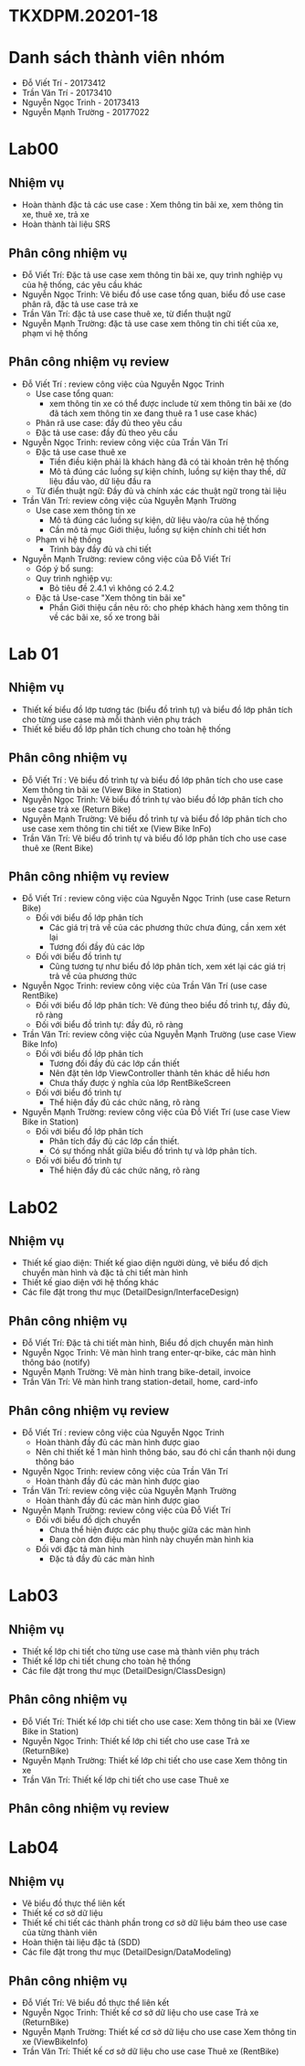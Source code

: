 # TKXDPM.20201-18

# Danh sách thành viên nhóm
- Đỗ Viết Trí - 20173412
- Trần Văn Trí - 20173410
- Nguyễn Ngọc Trinh - 20173413
- Nguyễn Mạnh Trường - 20177022

# Lab00
## Nhiệm vụ
- Hoàn thành đặc tả các use case : Xem thông tin bãi xe, xem thông tin xe, thuê xe, trả xe
- Hoàn thành tài liệu SRS
## Phân công nhiệm vụ
- Đỗ Viết Trí: Đặc tả use case xem thông tin bãi xe, quy trình nghiệp vụ của hệ thống, các yêu cầu khác
- Nguyễn Ngọc Trinh: Vẽ biểu đồ use case tổng quan, biểu đồ use case phân rã, đặc tả use case trả xe
- Trần Văn Trí: đặc tả use case thuê xe, từ điển thuật ngữ
- Nguyễn Mạnh Trường: đặc tả use case xem thông tin chi tiết của xe, phạm vi hệ thống
## Phân công nhiệm vụ review
- Đỗ Viết Trí : review công việc của Nguyễn Ngọc Trinh
    + Use case tổng quan: 
        + xem thông tin xe có thể được include từ xem thông tin bãi xe (do đã tách xem thông tin xe đang thuê ra 1 use case khác)
    + Phân rã use case: đầy đủ theo yêu cầu 
    + Đặc tả use case: đầy đủ theo yêu cầu
- Nguyễn Ngọc Trinh: review công việc của Trần Văn Trí
    + Đặc tả use case thuê xe
        + Tiền điều kiện phải là khách hàng đã có tài khoản trên hệ thống
        + Mô tả đúng các luồng sự kiện chính, luồng sự kiện thay thế, dữ liệu đầu vào, dữ liệu đầu ra
    + Từ điển thuật ngữ: Đầy đủ và chính xác các thuật ngữ trong tài liệu
- Trần Văn Trí: review công việc của Nguyễn Mạnh Trường
    + Use case xem thông tin xe
        + Mô tả đúng các luồng sự kiện, dữ liệu vào/ra của hệ thống
        + Cần mô tả mục Giới thiệu, luồng sự kiện chính chi tiết hơn
    + Phạm vi hệ thống
        + Trình bày đầy đủ và chi tiết
- Nguyễn Mạnh Trường: review công việc của Đỗ Viết Trí
    + Góp ý bổ sung:
    + Quy trình nghiệp vụ:
	    + Bỏ tiêu đề 2.4.1 vì không có 2.4.2
    + Đặc tả Use-case "Xem thông tin bãi xe"
	    + Phần Giới thiệu cần nêu rõ: cho phép khách hàng xem thông tin về các bãi xe, số xe trong bãi

# Lab 01
## Nhiệm vụ
- Thiết kế biểu đồ lớp tương tác (biểu đồ trình tự) và biểu đồ lớp phân tích cho từng use case mà mỗi thành viên phụ trách
- Thiết kế biểu đồ lớp phân tích chung cho toàn hệ thống
## Phân công nhiệm vụ
- Đỗ Viết Trí : Vẽ biểu đồ trình tự và biểu đồ lớp phân tích cho use case Xem thông tin bãi xe (View Bike in Station)
- Nguyễn Ngọc Trinh: Vẽ biểu đồ trình tự vào biểu đồ lớp phân tích cho use case trả xe (Return Bike)
- Nguyễn Mạnh Trường: Vẽ biểu đồ trình tự và biểu đồ lớp phân tích cho use case xem thông tin chi tiết xe (View Bike InFo)
- Trần Văn Trí: Vẽ biểu đồ trình tự và biểu đồ lớp phân tích cho use case thuê xe (Rent Bike)

## Phân công nhiệm vụ review
- Đỗ Viết Trí : review công việc của Nguyễn Ngọc Trinh (use case Return Bike)
    + Đối với biểu đồ lớp phân tích
        + Các giá trị trả về của các phương thức chưa đúng, cần xem xét lại
        + Tương đối đầy đủ các lớp
    + Đối với biểu đồ trình tự
        + Cũng tương tự như biểu đồ lớp phân tích, xem xét lại các giá trị trả về của phương thức
- Nguyễn Ngọc Trinh: review công việc của Trần Văn Trí (use case RentBike)
    + Đối với biểu đồ lớp phân tích: Vẽ đúng theo biểu đồ trình tự, đầy đủ, rõ ràng
    + Đối với biểu đồ trình tự: đầy đủ, rõ ràng
- Trần Văn Trí: review công việc của Nguyễn Mạnh Trường (use case View Bike Info)
    + Đối với biểu đồ lớp phân tích
        + Tương đối đầy đủ các lớp cần thiết
        + Nên đặt tên lớp ViewController thành tên khác dễ hiểu hơn
        + Chưa thấy được ý nghĩa của lớp RentBikeScreen
    + Đối với biểu đồ trình tự
        + Thể hiện đầy đủ các chức năng, rõ ràng
- Nguyễn Mạnh Trường: review công việc của Đỗ Viết Trí (use case View Bike in Station)
    + Đối với biểu đồ lớp phân tích
        + Phân tích đầy đủ các lớp cần thiết.
        + Có sự thống nhất giữa biểu đồ trình tự và lớp phân tích.
    + Đối với biểu đồ trình tự
        + Thể hiện đầy đủ các chức năng, rõ ràng
 
# Lab02
## Nhiệm vụ
- Thiết kế giao diện: Thiết kế giao diện người dùng, vẽ biểu đồ dịch chuyển màn hình và đặc tả chi tiết màn hình
- Thiết kế giao diện với hệ thống khác
- Các file đặt trong thư mục (DetailDesign/InterfaceDesign)
## Phân công nhiệm vụ
- Đỗ Viết Trí: Đặc tả chi tiết màn hình, Biểu đồ dịch chuyển màn hình
- Nguyễn Ngọc Trinh: Vẽ màn hình trang enter-qr-bike, các màn hình thông báo (notify)
- Nguyễn Mạnh Trường: Vẽ màn hình trang bike-detail, invoice 
- Trần Văn Trí: Vẽ màn hình trang station-detail, home, card-info 
## Phân công nhiệm vụ review
- Đỗ Viết Trí : review công việc của Nguyễn Ngọc Trinh
    + Hoàn thành đầy đủ các màn hình được giao
    + Nên chỉ thiết kế 1 màn hình thông báo, sau đó chỉ cần thanh nội dung thông báo
- Nguyễn Ngọc Trinh: review công việc của Trần Văn Trí
    + Hoàn thành đầy đủ các màn hình được giao
- Trần Văn Trí: review công việc của Nguyễn Mạnh Trường
    + Hoàn thành đầy đủ các màn hình được giao
- Nguyễn Mạnh Trường: review công việc của Đỗ Viết Trí
    + Đối với biểu đồ dịch chuyển 
        + Chưa thể hiện được các phụ thuộc giữa các màn hình
        + Đang còn đơn điệu màn hình này chuyển màn hình kia
    + Đối với đặc tả màn hình
        + Đặc tả đầy đủ các màn hình
# Lab03
## Nhiệm vụ
- Thiết kế lớp chi tiết cho từng use case mà thành viên phụ trách
- Thiết kế lớp chi tiết chung cho toàn hệ thống
- Các file đặt trong thư mục (DetailDesign/ClassDesign)

## Phân công nhiệm vụ
- Đỗ Viết Trí: Thiết kế lớp chi tiết cho use case: Xem thông tin bãi xe (View Bike in Station)
- Nguyễn Ngọc Trinh: Thiết kế lớp chi tiết cho use case Trả xe (ReturnBike)
- Nguyễn Mạnh Trường: Thiết kế lớp chi tiết cho use case Xem thông tin xe
- Trần Văn Trí: Thiết kế lớp chi tiết cho use case Thuê xe

## Phân công nhiệm vụ review

# Lab04

## Nhiệm vụ
- Vẽ biểu đồ thực thể liên kết
- Thiết kế cơ sở dữ liệu
- Thiết kế chi tiết các thành phần trong cơ sở dữ liệu bám theo use case của từng thành viên
- Hoàn thiện tài liệu đặc tả (SDD)
- Các file đặt trong thư mục (DetailDesign/DataModeling)

## Phân công nhiệm vụ
- Đỗ Viết Trí: Vẽ biểu đồ thực thể liên kết
- Nguyễn Ngọc Trinh: Thiết kế cơ sở dữ liệu cho use case Trả xe (ReturnBike)
- Nguyễn Mạnh Trường: Thiết kế cơ sở dữ liệu cho use case Xem thông tin xe (ViewBikeInfo)
- Trần Văn Trí: Thiết kế cơ sở dữ liệu cho use case Thuê xe (RentBike)
